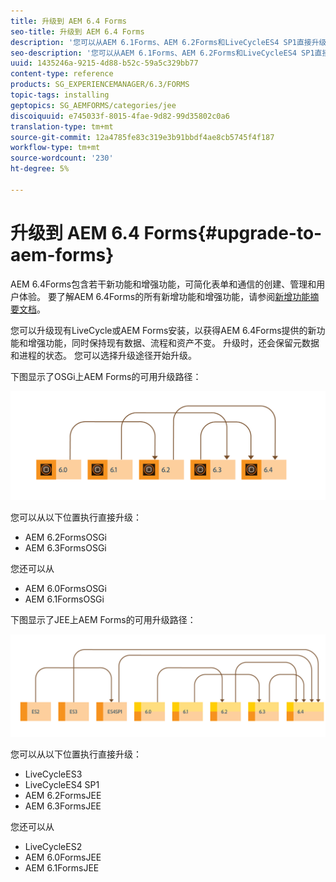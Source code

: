 ```yaml
---
title: 升级到 AEM 6.4 Forms
seo-title: 升级到 AEM 6.4 Forms
description: '您可以从AEM 6.1Forms、AEM 6.2Forms和LiveCycleES4 SP1直接升级到6.3Forms。 '
seo-description: '您可以从AEM 6.1Forms、AEM 6.2Forms和LiveCycleES4 SP1直接升级到6.3Forms。 '
uuid: 1435246a-9215-4d88-b52c-59a5c329bb77
content-type: reference
products: SG_EXPERIENCEMANAGER/6.3/FORMS
topic-tags: installing
geptopics: SG_AEMFORMS/categories/jee
discoiquuid: e745033f-8015-4fae-9d82-99d35802c0a6
translation-type: tm+mt
source-git-commit: 12a4785fe83c319e3b91bbdf4ae8cb5745f4f187
workflow-type: tm+mt
source-wordcount: '230'
ht-degree: 5%

---
```



# 升级到 AEM 6.4 Forms{#upgrade-to-aem-forms}

AEM 6.4Forms包含若干新功能和增强功能，可简化表单和通信的创建、管理和用户体验。 要了解AEM 6.4Forms的所有新增功能和增强功能，请参阅[新增功能摘要文档](/help/forms/using/whats-new.md)。

您可以升级现有LiveCycle或AEM Forms安装，以获得AEM 6.4Forms提供的新功能和增强功能，同时保持现有数据、流程和资产不变。 升级时，还会保留元数据和进程的状态。 您可以选择升级途径开始升级。

下图显示了OSGi上AEM Forms的可用升级路径：

![](do-not-localize/osgi-upgrade.png)

您可以从以下位置执行直接升级：

* AEM 6.2FormsOSGi
* AEM 6.3FormsOSGi

您还可以从

* AEM 6.0FormsOSGi
* AEM 6.1FormsOSGi

下图显示了JEE上AEM Forms的可用升级路径：

![](do-not-localize/jee-upgrade-6-4.png)

您可以从以下位置执行直接升级：

* LiveCycleES3
* LiveCycleES4 SP1
* AEM 6.2FormsJEE
* AEM 6.3FormsJEE

您还可以从

* LiveCycleES2
* AEM 6.0FormsJEE
* AEM 6.1FormsJEE